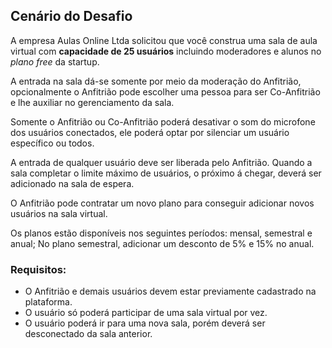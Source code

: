 ## Cenário do Desafio 

A empresa Aulas Online Ltda solicitou que você construa uma sala de aula virtual com **capacidade de 25 usuários** incluindo moderadores e alunos no *plano free* da startup.

A entrada na sala dá-se somente por meio da moderação do Anfitrião, opcionalmente o Anfitrião pode escolher uma pessoa para ser Co-Anfitrião e lhe auxiliar no gerenciamento da sala.

Somente o Anfitrião ou Co-Anfitrião poderá desativar o som do microfone dos usuários conectados, ele poderá optar por silenciar um usuário específico ou todos.

A entrada de qualquer usuário deve ser liberada pelo Anfitrião.
Quando a sala completar o limite máximo de usuários, o próximo á chegar, deverá ser adicionado na sala de espera.

O Anfitrião pode contratar um novo plano para conseguir adicionar novos usuários na sala virtual.

Os planos estão disponíveis nos seguintes períodos: mensal, semestral e anual; No plano semestral, adicionar um desconto de 5% e 15% no anual.

### Requisitos:
- O Anfitrião e demais usuários devem estar previamente cadastrado na plataforma.
- O usuário só poderá participar de uma sala virtual por vez.
- O usuário poderá ir para uma nova sala, porém deverá ser desconectado da sala anterior.